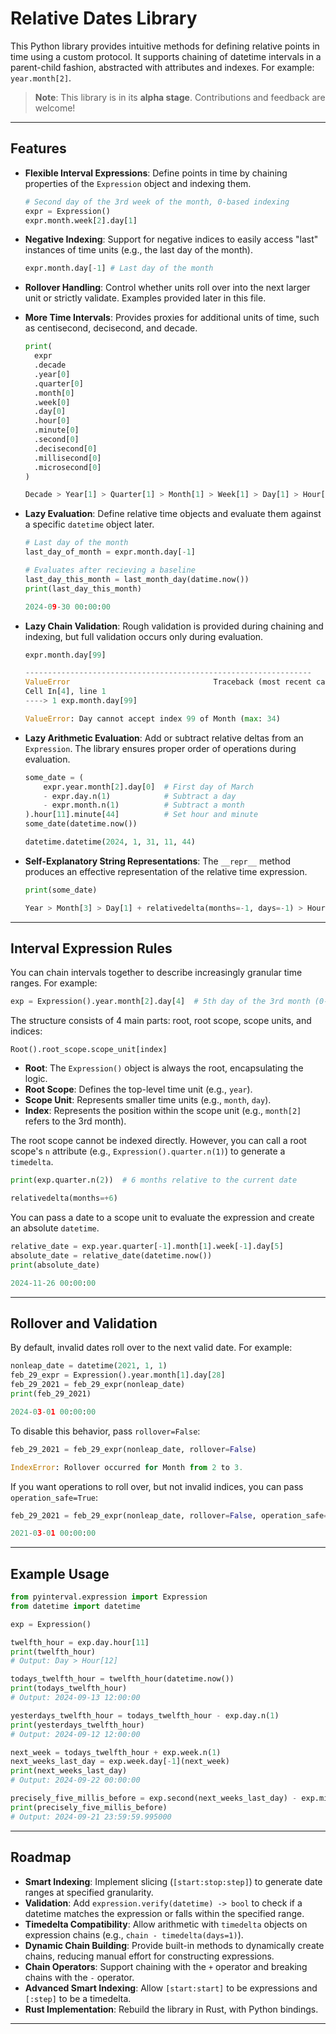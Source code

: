 # Relative Dates Library

This Python library provides intuitive methods for defining relative points in time using a custom protocol. It supports chaining of datetime intervals in a parent-child fashion, abstracted with attributes and indexes. For example: `year.month[2]`.

> **Note**: This library is in its **alpha stage**. Contributions and feedback are welcome!

---

## Features

- **Flexible Interval Expressions**: Define points in time by chaining properties of the `Expression` object and indexing them.
  ```python
  # Second day of the 3rd week of the month, 0-based indexing
  expr = Expression()
  expr.month.week[2].day[1]
  ```

- **Negative Indexing**: Support for negative indices to easily access "last" instances of time units (e.g., the last day of the month).
  ```python
  expr.month.day[-1] # Last day of the month
  ```

- **Rollover Handling**: Control whether units roll over into the next larger unit or strictly validate. Examples provided later in this file.

- **More Time Intervals**: Provides proxies for additional units of time, such as centisecond, decisecond, and decade.
  ```python
  print(
    expr  
    .decade
    .year[0]
    .quarter[0]
    .month[0]
    .week[0]
    .day[0]
    .hour[0]
    .minute[0]
    .second[0]
    .decisecond[0]
    .millisecond[0]
    .microsecond[0]
  )

  Decade > Year[1] > Quarter[1] > Month[1] > Week[1] > Day[1] > Hour[1] > Minute[1] > Second[1] > Decisecond[1] > Millisecond[1] > Microsecond[1]
  ```

- **Lazy Evaluation**: Define relative time objects and evaluate them against a specific `datetime` object later.
  ```python
  # Last day of the month
  last_day_of_month = expr.month.day[-1]

  # Evaluates after recieving a baseline
  last_day_this_month = last_month_day(datime.now())
  print(last_day_this_month)

  2024-09-30 00:00:00
  ```

- **Lazy Chain Validation**: Rough validation is provided during chaining and indexing, but full validation occurs only during evaluation.
  ```python
  expr.month.day[99]

  ----------------------------------------------------------------
  ValueError                                Traceback (most recent call last)
  Cell In[4], line 1
  ----> 1 exp.month.day[99]

  ValueError: Day cannot accept index 99 of Month (max: 34)
  ```

- **Lazy Arithmetic Evaluation**: Add or subtract relative deltas from an `Expression`. The library ensures proper order of operations during evaluation.
  ```python
  some_date = (
      expr.year.month[2].day[0]  # First day of March
      - expr.day.n(1)            # Subtract a day
      - expr.month.n(1)          # Subtract a month
  ).hour[11].minute[44]          # Set hour and minute
  some_date(datetime.now())

  datetime.datetime(2024, 1, 31, 11, 44)
  ```

- **Self-Explanatory String Representations**: The `__repr__` method produces an effective representation of the relative time expression.
  ```python
  print(some_date)

  Year > Month[3] > Day[1] + relativedelta(months=-1, days=-1) > Hour[12] > Minute[45]
  ```

---

## Interval Expression Rules

You can chain intervals together to describe increasingly granular time ranges. For example:

```python
exp = Expression().year.month[2].day[4]  # 5th day of the 3rd month (0-based indexing)
```

The structure consists of 4 main parts: root, root scope, scope units, and indices:

```text
Root().root_scope.scope_unit[index]
```

- **Root**: The `Expression()` object is always the root, encapsulating the logic.
- **Root Scope**: Defines the top-level time unit (e.g., `year`).
- **Scope Unit**: Represents smaller time units (e.g., `month`, `day`).
- **Index**: Represents the position within the scope unit (e.g., `month[2]` refers to the 3rd month).

The root scope cannot be indexed directly. However, you can call a root scope's `n` attribute (e.g., `Expression().quarter.n(1)`) to generate a `timedelta`.

```python
print(exp.quarter.n(2))  # 6 months relative to the current date

relativedelta(months=+6)
```

You can pass a date to a scope unit to evaluate the expression and create an absolute `datetime`.
```python
relative_date = exp.year.quarter[-1].month[1].week[-1].day[5]
absolute_date = relative_date(datetime.now())
print(absolute_date)

2024-11-26 00:00:00
```

---

## Rollover and Validation

By default, invalid dates roll over to the next valid date. For example:
```python
nonleap_date = datetime(2021, 1, 1)
feb_29_expr = Expression().year.month[1].day[28]
feb_29_2021 = feb_29_expr(nonleap_date)
print(feb_29_2021)

2024-03-01 00:00:00
```

To disable this behavior, pass `rollover=False`:
```python
feb_29_2021 = feb_29_expr(nonleap_date, rollover=False)

IndexError: Rollover occurred for Month from 2 to 3.
```

If you want operations to roll over, but not invalid indices, you can pass `operation_safe=True`:
```python
feb_29_2021 = feb_29_expr(nonleap_date, rollover=False, operation_safe=True)

2021-03-01 00:00:00
```

---

## Example Usage

```python
from pyinterval.expression import Expression
from datetime import datetime

exp = Expression()

twelfth_hour = exp.day.hour[11]
print(twelfth_hour)
# Output: Day > Hour[12]

todays_twelfth_hour = twelfth_hour(datetime.now())
print(todays_twelfth_hour)
# Output: 2024-09-13 12:00:00

yesterdays_twelfth_hour = todays_twelfth_hour - exp.day.n(1)
print(yesterdays_twelfth_hour)
# Output: 2024-09-12 12:00:00

next_week = todays_twelfth_hour + exp.week.n(1)
next_weeks_last_day = exp.week.day[-1](next_week)
print(next_weeks_last_day)
# Output: 2024-09-22 00:00:00

precisely_five_millis_before = exp.second(next_weeks_last_day) - exp.millisecond.n(5)
print(precisely_five_millis_before)
# Output: 2024-09-21 23:59:59.995000
```

---

## Roadmap

- **Smart Indexing**: Implement slicing (`[start:stop:step]`) to generate date ranges at specified granularity.
- **Validation**: Add `expression.verify(datetime) -> bool` to check if a datetime matches the expression or falls within the specified range.
- **Timedelta Compatibility**: Allow arithmetic with `timedelta` objects on expression chains (e.g., `chain - timedelta(days=1)`).
- **Dynamic Chain Building**: Provide built-in methods to dynamically create chains, reducing manual effort for constructing expressions.
- **Chain Operators**: Support chaining with the `+` operator and breaking chains with the `-` operator.
- **Advanced Smart Indexing**: Allow `[start:start]` to be expressions and `[:step]` to be a timedelta.
- **Rust Implementation**: Rebuild the library in Rust, with Python bindings.

---
